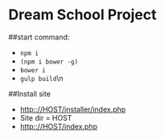 # Dream School Project

##start command:
* `npm i`
* `(npm i bower -g)`
* `bower i`
* `gulp build`\n

##Install site
* <http:://HOST/installer/index.php>
* Site dir = HOST
* <http:://HOST/index.php>